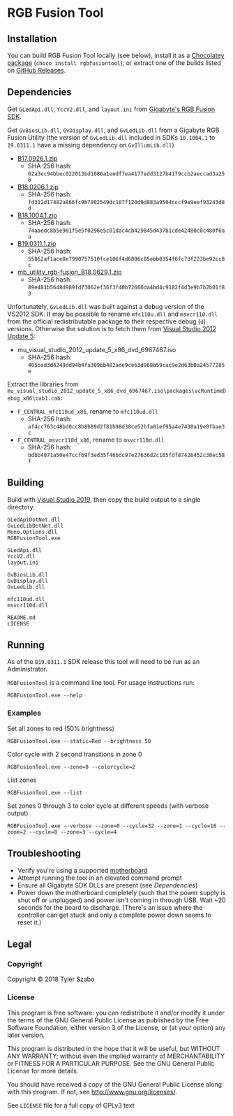 # RGB Fusion Tool

## Installation

You can build RGB Fusion Tool locally (see below), install it as a [Chocolatey package](https://chocolatey.org/packages/rgbfusiontool
) (`choco install rgbfusiontool`), or extract one of the builds listed on [GitHub Releases](https://github.com/tylerszabo/RGB-Fusion-Tool/releases).

## Dependencies

Get `GLedApi.dll`, `YccV2.dll`, and `layout.ini` from [Gigabyte's RGB Fusion SDK](https://www.gigabyte.com/mb/rgb/sdk).

Get `GvBiosLib.dll`, `GvDisplay.dll`, and `GvLedLib.dll` from a Gigabyte RGB Fusion Utility (the version of `GvLedLib.dll` included in SDKs `18.1004.1` to `19.0311.1` have a missing dependency on `GvIllumLib.dll`)

- [B17.0926.1.zip](https://www.gigabyte.com/WebPage/332/images/B17.0926.1.zip)
  - SHA-256 hash: `02a3ec94bbec022013bd1086a1eedf7ea4177edd3127b4179ccb2aeccad3a256`
- [B18.0206.1.zip](https://www.gigabyte.com/WebPage/332/images/B18.0206.1.zip)
  - SHA-256 hash: `fd312d17482a866fc9b7902549dc187f120d9d883a9504cccf9e9eef93243d8d`
- [B18.1004.1.zip](https://www.gigabyte.com/WebPage/332/images/B18.1004.1.zip)
  - SHA-256 hash: `74aaedc8b5e901f5e5f0296e5c01dac4cb429845d437b1cde42480c0c480f6aa`
- [B19.0311.1.zip](https://www.gigabyte.com/WebPage/332/images/B19.0311.1.zip)
  - SHA-256 hash: `55862af1ace8e7990757510fce106f4d6806c85ebb0354f6fc73f223be92cc8c`
- [mb_utility_rgb-fusion_B18.0629.1.zip](https://download.gigabyte.us/FileList/Utility/mb_utility_rgb-fusion_B18.0629.1.zip)
  - SHA-256 hash: `89e481b5648d989fd73062ef36f3f40b72666da4bd4c9182f4d3e9b7b2b01f83`

Unfortunately, `GvLedLib.dll` was built against a debug version of the VS2012 SDK. It may be possible to rename `mfc110u.dll` and `msvcr110.dll` from the official redistributable package to their respective debug (`d`) versions. Otherwise the solution is to fetch them from [Visual Studio 2012 Update 5](https://visualstudio.microsoft.com/vs/older-downloads/):

- mu_visual_studio_2012_update_5_x86_dvd_6967467.iso
  - SHA-256 hash: `405bad3d4249dd94b4fa309bb482ade9ce63d968b59cac9e2d63b0a24577285e`

Extract the libraries from `mu_visual_studio_2012_update_5_x86_dvd_6967467.iso\packages\vcRuntimeDebug_x86\cab1.cab`:

- `F_CENTRAL_mfc110ud_x86`, rename to `mfc110ud.dll`
  - SHA-256 hash: `af4cc763c48bd0cc8b8b89d2f81b98d38ce52bfa01ef95a4e7430a19e0fbae3c`
- `F_CENTRAL_msvcr110d_x86`, rename to `msvcr110d.dll`
  - SHA-256 hash: `bdbb4071a50e47ccf69f3ed35f46bdc97e27636d2c165fdf87426452c30ec58f`

## Building

Build with [Visual Studio 2019](https://www.visualstudio.com/downloads/), then copy the build output to a single directory.

```
GLedApiDotNet.dll
GvLedLibDotNet.dll
Mono.Options.dll
RGBFusionTool.exe

GLedApi.dll
YccV2.dll
layout.ini

GvBiosLib.dll
GvDisplay.dll
GvLedLib.dll

mfc110ud.dll
msvcr110d.dll

README.md
LICENSE
```

## Running

As of the `B19.0311.1` SDK release this tool will need to be run as an Administrator.

`RGBFusionTool` is a command line tool. For usage instructions run:

```
RGBFusionTool.exe --help
```

### Examples

Set all zones to red (50% brightness)

```
RGBFusionTool.exe --static=Red --brightness 50
```

Color cycle with 2 second transitions in zone 0

```
RGBFusionTool.exe --zone=0 --colorcycle=2
```

List zones

```
RGBFusionTool.exe --list
```

Set zones 0 through 3 to color cycle at different speeds (with verbose output)

```
RGBFusionTool.exe --verbose --zone=0 --cycle=32 --zone=1 --cycle=16 --zone=2 --cycle=8 --zone=3 --cycle=4
```

## Troubleshooting

- Verify you're using a supported [motherboard](https://www.gigabyte.com/mb/rgb/)
- Attempt running the tool in an elevated command prompt
- Ensure all Gigabyte SDK DLLs are present (see *Dependencies*)
- Power down the motherboard completely (such that the power supply is shut off or unplugged) and power isn't coming in through USB. Wait ~20 seconds for the board to discharge. (There's an issue where the controller can get stuck and only a complete power down seems to reset it.)

## Legal

### Copyright

Copyright © 2018 Tyler Szabo

### License

This program is free software: you can redistribute it and/or modify it under the terms of the GNU General Public License as published by the Free Software Foundation, either version 3 of the License, or (at your option) any later version.

This program is distributed in the hope that it will be useful, but WITHOUT ANY WARRANTY; without even the implied warranty of  MERCHANTABILITY or FITNESS FOR A PARTICULAR PURPOSE. See the GNU General Public License for more details.

You should have received a copy of the GNU General Public License along with this program.  If not, see <http://www.gnu.org/licenses/>.

See `LICENSE` file for a full copy of GPLv3 text
